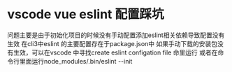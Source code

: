 # vscode vue eslint 配置踩坑
问题主要是由于初始化项目的时候没有手动配置添加eslint相关依赖导致配置没有生效
在cli3中eslint 的主要配置存在于package.json中
如果手动下载的安装包没有生效，可以在vscode 中寻找create eslint configation file 命里运行 或者在命令行里面运行node_modules/.bin/eslint --init